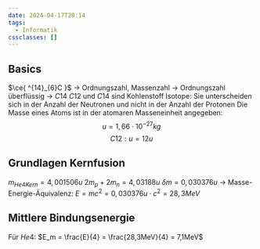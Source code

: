 ```yaml
---
date: 2024-04-17T20:14
tags:
  - Informatik
cssclasses: []
---
```

## Basics
$\ce{ ^{14}_{6}C }$ -> Ordnungszahl, Massenzahl -> Ordnungszahl überflüssig -> $C14$
$C12$ und $C14$ sind Kohlenstoff Isotope: Sie unterscheiden sich in der Anzahl der Neutronen und nicht in der Anzahl der Protonen
Die Masse eines Atoms ist in der atomaren Masseneinheit angegeben:
$$u = 1,66 \cdot 10^{-27}kg$$
$$C12: u=12u$$

## Grundlagen Kernfusion

$m_{He4 Kern} = 4,001506u$
$2m_p + 2m_n = 4,03188u$
$\delta m = 0,030376u$
-> Masse-Energie-Äquivalenz: $E = mc^2 = 0,030376u \cdot c^2 = 28,3MeV$

## Mittlere Bindungsenergie
Für $He4$: $E_m = \frac{E}{4} = \frac{28,3MeV}{4} = 7,1MeV$